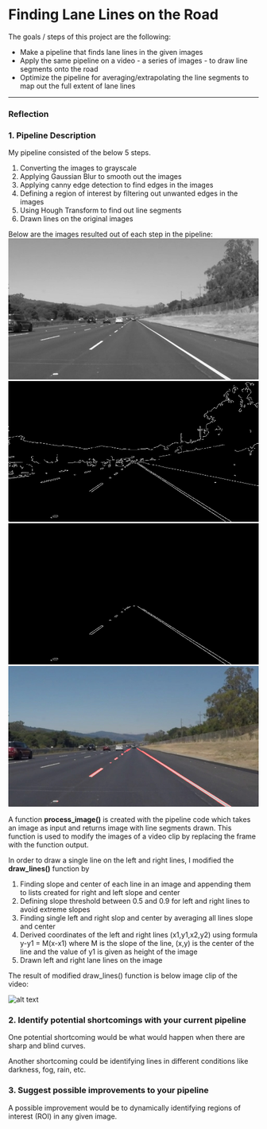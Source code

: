 # **Finding Lane Lines on the Road** 

The goals / steps of this project are the following:
* Make a pipeline that finds lane lines in the given images
* Apply the same pipeline on a video - a series of images - to draw line segments onto the road
* Optimize the pipeline for averaging/extrapolating the line segments to map out the full extent of lane lines

---

[//]: # (Image References)

[image1]: ./test_images_output/grayscale/output_solidWhiteCurve.jpg "Grayscale"
[image2]: ./test_images_output/canny_edges/output_solidWhiteRight.jpg "Canny Edges"
[image3]: ./test_images_output/masked_edges/output_solidWhiteRight.jpg "Masked Edges"
[image4]: ./test_images_output/images_line_segments/output_solidWhiteRight.jpg "Line Segments"
[image5]: ./examples/line-segments-example.jpg
[image6]: ./examples/laneLines_thirdPass.jpg

### Reflection

### 1. Pipeline Description

My pipeline consisted of the below 5 steps. 
1. Converting the images to grayscale
2. Applying Gaussian Blur to smooth out the images
3. Applying canny edge detection to find edges in the images
4. Defining a region of interest by filtering out unwanted edges in the images
5. Using Hough Transform to find out line segments
6. Drawn lines on the original images

Below are the images resulted out of each step in the pipeline:
![alt text][image1] ![alt text][image2] ![alt text][image3] ![alt text][image4]

A function <b>process_image()</b> is created with the pipeline code which takes an image as input and returns image with line segments drawn. This function is used to modify the images of a video clip by replacing the frame with the function output.

In order to draw a single line on the left and right lines, I modified the <b>draw_lines()</b> function by
1. Finding slope and center of each line in an image and appending them to lists created for right and left slope and center
2. Defining slope threshold between 0.5 and 0.9 for left and right lines to avoid extreme slopes
3. Finding single left and right slop and center by averaging all lines slope and center
4. Derived coordinates of the left and right lines (x1,y1,x2,y2) using formula y-y1 = M(x-x1) where M is the slope of the line, (x,y) is the center of the line and the value of y1 is given as height of the image
4. Drawn left and right lane lines on the image

The result of modified draw_lines() function is below image clip of the video:

![alt text][image6]


### 2. Identify potential shortcomings with your current pipeline


One potential shortcoming would be what would happen when there are sharp and blind curves.

Another shortcoming could be identifying lines in different conditions like darkness, fog, rain, etc.


### 3. Suggest possible improvements to your pipeline

A possible improvement would be to dynamically identifying regions of interest (ROI) in any given image.
